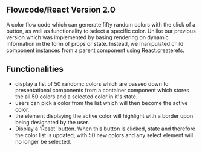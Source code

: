 ## Flowcode/React Version 2.0

A color flow code which can generate fifty random colors with the click of a button, as well as functionality to select a specific color. Unlike our previous version which was implemented by basing rendering on dynamic information in the form of props or state. Instead, we manipulated child component instances from a parent component using React.createrefs.

## Functionalities

  - display a list of 50 randomc colors which are passed down to presentational components from a container component which stores the all 50 colors and a selected color in it's state.
  - users can pick a color from the list which will then become the active color.
  - the element displaying the active color will highlight with a border upon being designated by the user.
  - Display a 'Reset' button. When this button is clicked, state and therefore the color list is updated, with 50 new colors and any select element will no longer be selected.